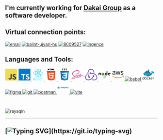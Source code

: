 ## I'm currently working for [Dakai Group](https://www.dakai.io/) as a software developer.

## Virtual connection points:
<p align="left">
  <a href="mailto:balint.ujvari@protonmail.com" target="blank"
    ><img
      align="center"
      src="https://images.icon-icons.com/2407/PNG/512/protonmail_icon_146109.png"
      alt="email"
      height="30"
      width="30"
  /></a>
  <a href="https://linkedin.com/in/balint-ujvari-hu" target="blank"
    ><img
      align="center"
      src="https://raw.githubusercontent.com/rahuldkjain/github-profile-readme-generator/master/src/images/icons/Social/linked-in-alt.svg"
      alt="balint-ujvari-hu"
      height="30"
      width="30"
  /></a>   
  <a href="https://stackoverflow.com/users/8009527" target="blank"
    ><img
      align="center"
      src="https://raw.githubusercontent.com/rahuldkjain/github-profile-readme-generator/master/src/images/icons/Social/stack-overflow.svg"
      alt="8009527"
      height="30"
      width="30"
  /></a>   
  <a href="https://fb.com/ingence" target="blank"
    ><img
      align="center"
      src="https://raw.githubusercontent.com/rahuldkjain/github-profile-readme-generator/master/src/images/icons/Social/facebook.svg"
      alt="ingence"
      height="30"
      width="30"
  /></a>
</p>


## Languages and Tools:
<p align="left">
  <a
    href="https://developer.mozilla.org/en-US/docs/Web/JavaScript"
    target="_blank"
    rel="noreferrer"
  >
    <img
      src="https://raw.githubusercontent.com/devicons/devicon/master/icons/javascript/javascript-original.svg"
      alt="javascript"
      width="40"
      height="40"
    />
  </a>
  <a href="https://www.typescriptlang.org/" target="_blank" rel="noreferrer">
    <img
      src="https://raw.githubusercontent.com/devicons/devicon/master/icons/typescript/typescript-original.svg"
      alt="typescript"
      width="40"
      height="40"
    />
  </a>
  <a href="https://reactjs.org/" target="_blank" rel="noreferrer">
    <img
      src="https://raw.githubusercontent.com/devicons/devicon/master/icons/react/react-original-wordmark.svg"
      alt="react"
      width="40"
      height="40"
    />
  </a>
  <a href="https://www.w3.org/html/" target="_blank" rel="noreferrer">
    <img
      src="https://raw.githubusercontent.com/devicons/devicon/master/icons/html5/html5-original-wordmark.svg"
      alt="html5"
      width="40"
      height="40"
    />
  </a>
  <a href="https://www.w3schools.com/css/" target="_blank" rel="noreferrer">
    <img
      src="https://raw.githubusercontent.com/devicons/devicon/master/icons/css3/css3-original-wordmark.svg"
      alt="css3"
      width="40"
      height="40"
    />
  </a>
  <a href="https://sass-lang.com" target="_blank" rel="noreferrer">
    <img
      src="https://raw.githubusercontent.com/devicons/devicon/master/icons/sass/sass-original.svg"
      alt="sass"
      width="40"
      height="40"
    />
  </a>
  <a href="https://redux.js.org" target="_blank" rel="noreferrer">
    <img
      src="https://raw.githubusercontent.com/devicons/devicon/master/icons/redux/redux-original.svg"
      alt="redux"
      width="40"
      height="40"
    />
  </a>

  <a href="https://nodejs.org" target="_blank" rel="noreferrer">
    <img
      src="https://raw.githubusercontent.com/devicons/devicon/master/icons/nodejs/nodejs-original-wordmark.svg"
      alt="nodejs"
      width="40"
      height="40"
    />
  </a>
  <a href="https://aws.amazon.com" target="_blank" rel="noreferrer">
    <img
      src="https://raw.githubusercontent.com/devicons/devicon/master/icons/amazonwebservices/amazonwebservices-original-wordmark.svg"
      alt="aws"
      width="40"
      height="40"
    />
  </a>
  <a href="https://babeljs.io/" target="_blank" rel="noreferrer">
    <img
      src="https://static-00.iconduck.com/assets.00/babel-icon-512x512-d9xwsw55.png"
      alt="babel"
      width="40"
      height="40"
    />
  </a>
  <a href="https://www.docker.com/" target="_blank" rel="noreferrer">
    <img
      src="https://raw.githubusercontent.com/devicons/devicon/master/icons/docker/docker-original-wordmark.svg"
      alt="docker"
      width="40"
      height="40"
    />
  </a>
  <a href="https://www.figma.com/" target="_blank" rel="noreferrer">
    <img
      src="https://www.vectorlogo.zone/logos/figma/figma-icon.svg"
      alt="figma"
      width="40"
      height="40"
    />
  </a>
  <a href="https://git-scm.com/" target="_blank" rel="noreferrer">
    <img
      src="https://www.vectorlogo.zone/logos/git-scm/git-scm-icon.svg"
      alt="git"
      width="40"
      height="40"
    />
  </a>
  <a href="https://postman.com" target="_blank" rel="noreferrer">
    <img
      src="https://www.vectorlogo.zone/logos/getpostman/getpostman-icon.svg"
      alt="postman"
      width="40"
      height="40"
    />
  </a>
  <a href="https://webpack.js.org" target="_blank" rel="noreferrer">
    <img
      src="https://raw.githubusercontent.com/devicons/devicon/d00d0969292a6569d45b06d3f350f463a0107b0d/icons/webpack/webpack-original-wordmark.svg"
      alt="webpack"
      width="40"
      height="40"
    />
  </a>
  <a href="https://vitejs.dev/" target="_blank" rel="noreferrer">
    <img
      src="https://vitejs.dev/logo-with-shadow.png"
      alt="vite"
      width="40"
      height="40"
    />
  </a>
</p>

<br/>

<p><img align="center" src="https://github-readme-stats.vercel.app/api/top-langs?username=rayaqin&show_icons=true&locale=en&layout=compact" alt="rayaqin" /></p>

---
## [![Typing SVG](https://readme-typing-svg.demolab.com?font=Press+Start+2P&size=18&duration=4500&pause=1800&color=47FF9B&random=true&width=1250&height=100&lines=Choose+not+a+life+of+imitation.;If+you+don't+form+in+the+wet+sand%2C+you+don't+form+at+all.;Follow+the+white+rabbit...;There's+always+a+siren+singing+you+to+shipwreck.;It+is+sometimes+an+appropriate+response+to+reality+to+go+insane.;The+one+who+has+the+most+is+the+most+content+with+the+least.;The+sky+turns+green+where+I+end+and+you+begin.;Similarity+is+reciprocal+regardless+of+time.;Meet+the+real+world+coming+out+of+your+shell.;The+waves+you+made+will+always+be.)](https://git.io/typing-svg)
